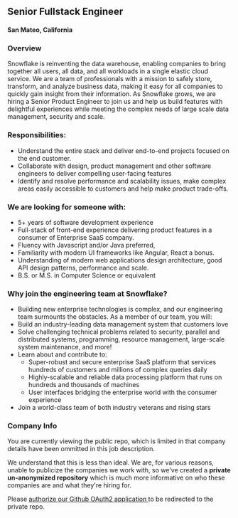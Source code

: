 ## Senior Fullstack Engineer
#### San Mateo, California

### Overview
Snowflake is reinventing the data warehouse, enabling companies to bring together all users, all
data, and all workloads in a single elastic cloud service. We are a team of professionals with a
mission to safely store, transform, and analyze business data, making it easy for all companies to
quickly gain insight from their information.
As Snowflake grows, we are hiring a Senior Product Engineer​ to join us and help us build features
with delightful experiences while meeting the complex needs of large scale data management,
security and scale.

### Responsibilities:
+ Understand the entire stack and deliver end-to-end projects focused on the end customer.
+ Collaborate with design, product management and other software engineers to deliver
compelling user-facing features
+ Identify and resolve performance and scalability issues, make complex areas easily
accessible to customers and help make product trade-offs.

### We are looking for someone with:
+ 5+ years of software development experience
+ Full-stack of front-end experience delivering product features in a consumer of Enterprise
SaaS company.
+ Fluency with Javascript and/or Java preferred,
+ Familiarity with modern UI frameworks like Angular, React a bonus.
+ Understanding of modern web applications design architecture, good API design patterns,
performance and scale.
+ B.S. or M.S. in Computer Science or equivalent

### Why join the engineering team at Snowflake?
+ Building new enterprise technologies is complex, and our engineering team surmounts the
obstacles. As a member of our team, you will:
+ Build an industry-leading data management system that customers love
+ Solve challenging technical problems related to security, parallel and distributed systems,
programming, resource management, large-scale system maintenance, and more!
+ Learn about and contribute to:
  + Super-robust and secure enterprise SaaS platform that services hundreds of
customers and millions of complex queries daily
  + Highly-scalable and reliable data processing platform that runs on hundreds and
thousands of machines
  + User interfaces bridging the enterprise world with the consumer experience
+ Join a world-class team of both industry veterans and rising stars

### Company Info
You are currently viewing the public repo, which is limited in that company details have been ommitted in this job description.  
    
We understand that this is less than ideal.  We are, for various reasons, unable to publicize the companies we work with, so we've
created a **private un-anonymized repository** which is much more informative on who these companies are and what they're hiring for.  
    
Please [authorize our Github OAuth2 application ](http://localhost:3000/users/auth/github?job_id=u25vd2zsywtl-senior-fullstack) to be redirected to the private repo.
